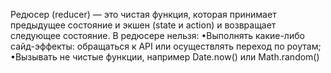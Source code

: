 Редюсер (reducer) — это чистая функция, которая принимает предыдущее состояние и экшен (state и action) и возвращает следующее состояние. В редюсере нельзя: •Выполнять какие-либо сайд-эффекты: обращаться к API или осуществлять переход по роутам; •Вызывать не чистые функции, например Date.now() или Math.random()